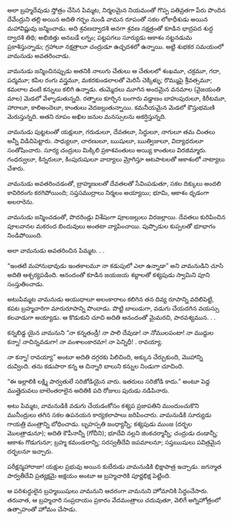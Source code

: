 ﻿అలా బ్రహ్మదేవుడు స్తోత్రం చేసిన పిమ్మట, నిర్మలమైన నియమంతో గొప్ప పతివ్రతగా పేరు పొందిన దేవేంద్రుని తల్లి అయిన అదితి గర్భం నుండి వామన రూపంతో సకల లోకాధీశుడు అయిన మహావిష్ణువు జన్మించాడు. అది శ్రవణద్వాదశి అనగా శ్రవణ నక్షత్రంతో కూడిన భాద్రపద శుద్ధ ద్వాదశి తిథి; అభిజిత్తు అనబడే లగ్నం; పట్టపగలు సూర్యుడు ఆకాశం నట్టనడుమ ప్రకాశిస్తున్నాడు; గ్రహాలూ నక్షత్రాలూ చంద్రుడూ ఉచ్ఛదశలో ఉన్నాయి. అట్టి శుభకర సమయంలో వామనుడు అవతరించాడు. 

వామనుడు జన్మించినప్పుడు అతనికి నాలుగు చేతులు ఆ చేతులలో శంఖమూ, చక్రమూ, గదా, పద్మమూ; కపిల రంగు వస్త్రమూ, మకరకుండలాలతో మెరిసే చెక్కిళ్ళు; రొమ్ముపై శ్రీవత్సమూ; కమలాల వంటి కన్నులు కలిగి ఉన్నాడు. తుమ్మెదలు మూగిన అందమైన వనమాల (వైజయంతి మాల) మెడలో వేళ్ళాడుతున్నది. రత్నాలు కూర్చిన బంగారు వడ్డాణం బాహుపురులూ, కిరీటమూ, హారాలూ, కాలిఅందెలూ, కాంతులు వెదజల్లుతున్నాయి. కమనీయమైన మెడలో కౌస్తుభమణి మెరుస్తున్నది. అతని రూపం అఖిల జనుల మనస్సులను అకర్షిస్తున్నది. 

వామనుడు పుట్టటంతో యక్షులూ, గరుడులూ, దేవతలూ, సిద్ధులూ, నాగులూ తమ చింతలు అన్నీ విడిచిపెట్టారు. సాధ్యులూ, చారణులూ, ఋషులూ, ఋత్విజులూ, విద్యాధరులూ సంతోషించారు. సూర్య చంద్రులు మిక్కిలి ప్రకాశవంతులు అయ్యి కాంతులు విరజిమ్మారు. గంధర్వులూ, కిన్నరులూ, కింపురుషులూ వాద్యాలు మ్రోగిస్తూ ఆటపాటలతో ఆకాశంలో నాట్యాలు చేశారు. 

వామనుడు అవతరించడంతో, బ్రాహ్మణులతో దేవతలతో సేవింపడుతూ, సకల దిక్కులు అందలి కావిరిరంగు కరగిపోయింది; సప్తసముద్రాలు నిర్మలం అయ్యాయి; భూమి, ఆకాశం ధృడంగా అలరారెను. 

వామనుడు జన్మించడంతో, పొదరిండ్లు విశేషంగా పూలజల్లులు విరజల్లాయి. దేవతలు కురిపించిన పూలవానల మకరంద బిందువులు అంతటా వ్యాపించాయి. పుప్పొడుల కుప్పలతో భూభాగం నిండిపోయింది. 

అలా వామనుడు అవతరించిన పిమ్మట. . . 

“ఇంతటి మహానుభావుడు ఇంతకాలమూ నా కడుపులో ఎలా ఉన్నాడా” అని వామనుడిని చూసి అదితి ఆశ్చర్యపడింది. ఆనందంతో కూడిన జయజయ శబ్దాలతో కశ్యపుడు స్వామిని పూని సంస్తుతించాడు. 

అటుపిమ్మట వామనుడు ఆయుధాలూ అలంకారాలు కలిగిన తన దివ్య రూపాన్ని వదిలిపెట్టి, కపట బ్రహ్మచారిగా మారురూపాన్ని పొందాడు. పొట్టి బాలుడుగా, వడుగు చేయదగిన వయస్సు కలవాడుగా అయ్యాడు. ఆ కొడుకుని చూచి అదితి ఆనందంతో మైమరచి, పారవశ్యమున. . . 

కన్నబిడ్డ యైన వామనుని “నా కన్నతండ్రీ! నా పాలి దేవుడా! నా నోములపంటా! నా ముద్దుల కన్నా! నాచిన్నవడుగా! నా వంశాలంకారమా! నా పెన్నిధీ! . రావయ్యా. 

నా కన్నా! రావయ్యా” అంటూ అదితి దగ్గరకు పిలిచింది, అక్కున చేర్చుకుంది, మొహాన్ని దువ్వింది. తను కడుపారా కన్న ఆ చిన్నారి బాలుని కన్నుల నిండుగా చూచింది. 

“ఈ ఇల్లాలికి లక్ష్మి పార్వతులే సరిజోడియైన వారు. ఇతరులు సరిజోడి కాదు.” అంటూ పెద్ద ముత్తైదువలు బాలెంతరాలైన అదితికి పది రోజులు పురుడు నడిపినారు. 

అటు పిమ్మట, వామనుడికి వడుగు చేయడంకోసం కశ్యప ప్రజాపతిని ముందుంచుకొని మునీంద్రులు తగిన సకల ఉపనయన కార్యకలాపాలు జరిపించారు. వామనుడికి సూర్యుడు గాయత్రి మంత్రాన్ని బోధించాడు. బృహస్పతి జంధ్యాన్నీ; కశ్యపుడు ముంజ (దర్భల మొలత్రాడునూ); అదితి కౌపీనాన్నీ (గోచీని); భూదేవి నల్లని జింకచర్మాన్నీ; చంద్రుడు దండాన్నీ; ఆకాశం గొడుగునూ; బ్రహ్మ కమండలాన్ని; సరస్వతీదేవి జపమాలనూ; సప్తఋషులు పవిత్రమైన దర్భలనూ ఇచ్చారు. 

పరీక్షన్మహారాజా! యక్షుల ప్రభువు అయిన కుబేరుడు వామనుడికి భిక్షాపాత్ర ఇచ్చాడు. జగన్మాత పార్వతీదేవి ప్రత్యక్షమై అక్షయం అంటూ ఆ బ్రహ్మచారికి పూర్ణభిక్ష పెట్టింది. 

ఆ పరిశుద్ధులైన బ్రహ్మఋషులు వామనుని ఆదరంగా వామనుని హోమానికి సిద్ధంచేసారు. తరువాత, ఆ బ్రహ్మచారి సంప్రదాయం ప్రకారం వేదమంత్రాలు చదువుతూ, వెలిగే అగ్నిహోత్రంలో ఉత్సాహంతో హోమం చేసాడు. 

